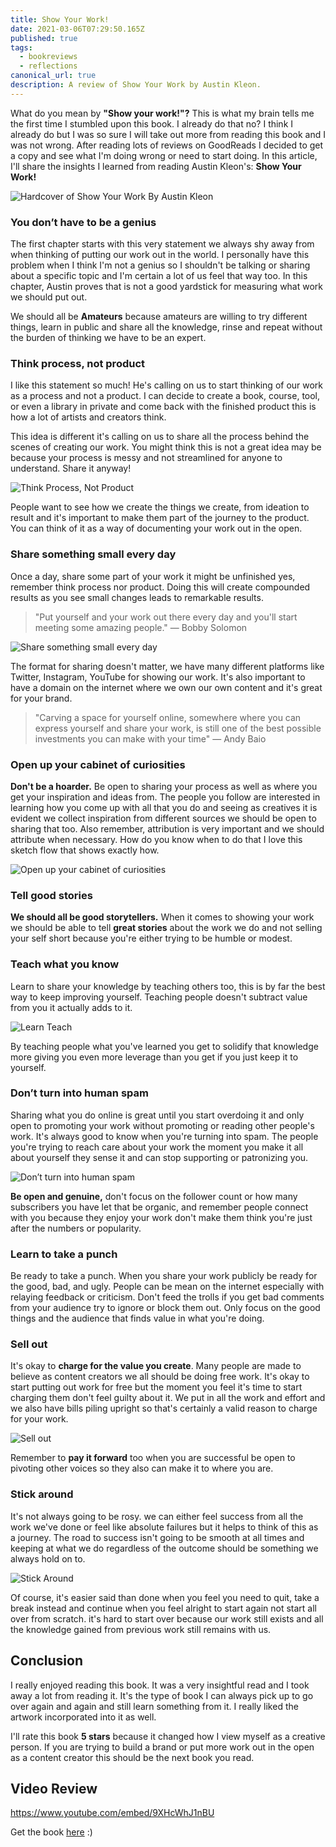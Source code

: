 ```yaml
---
title: Show Your Work!
date: 2021-03-06T07:29:50.165Z
published: true
tags:
  - bookreviews
  - reflections
canonical_url: true
description: A review of Show Your Work by Austin Kleon.
---
```

What do you mean by **"Show your work!"?** This is what my brain tells me the first time I stumbled upon this book. I already do that no? I think I already do but I was so sure I will take out more from reading this book and I was not wrong. After reading lots of reviews on GoodReads I decided to get a copy and see what I'm doing wrong or need to start doing. In this article, I'll share the insights I learned from reading Austin Kleon's: **Show Your Work!**

![Hardcover of Show Your Work By Austin Kleon](https://res.cloudinary.com/lauragift/image/upload/v1615016326/00-show-cover-500x333_sqyagk.jpg "Hardcover of Show Your Work By Austin Kleon")

### You don’t have to be a genius

The first chapter starts with this very statement we always shy away from when thinking of putting our work out in the world. I personally have this problem when I think I'm not a genius so I shouldn't be talking or sharing about a specific topic and I'm certain a lot of us feel that way too. In this chapter, Austin proves that is not a good yardstick for measuring what work we should put out.

We should all be **Amateurs** because amateurs are willing to try different things, learn in public and share all the knowledge, rinse and repeat without the burden of thinking we have to be an expert.

### Think process, not product

I like this statement so much! He's calling on us to start thinking of our work as a process and not a product. I can decide to create a book, course, tool, or even a library in private and come back with the finished product this is how a lot of artists and creators think.

This idea is different it's calling on us to share all the process behind the scenes of creating our work. You might think this is not a great idea may be because your process is messy and not streamlined for anyone to understand. Share it anyway!

![Think Process, Not Product](https://res.cloudinary.com/lauragift/image/upload/v1615016326/01-think-process-500x333_yxtttb.jpg "Think Process, Not Product")

People want to see how we create the things we create, from ideation to result and it's important to make them part of the journey to the product. You can think of it as a way of documenting your work out in the open.

### Share something small every day

Once a day, share some part of your work it might be unfinished yes, remember think process nor product. Doing this will create compounded results as you see small changes leads to remarkable results.

> "Put yourself and your work out there every day and you'll start meeting some amazing people." — Bobby Solomon

![Share something small every day](https://res.cloudinary.com/lauragift/image/upload/v1615025452/AD3AFAEA-FC37-43A0-9144-7C30583D72F2_oytmmw.jpg)

The format for sharing doesn't matter, we have many different platforms like Twitter, Instagram, YouTube for showing our work. It's also important to have a domain on the internet where we own our own content and it's great for your brand.

> "Carving a space for yourself online, somewhere where you can express yourself and share your work, is still one of the best possible investments you can make with your time" — Andy Baio

### Open up your cabinet of curiosities

**Don't be a hoarder.** Be open to sharing your process as well as where you get your inspiration and ideas from. The people you follow are interested in learning how you come up with all that you do and seeing as creatives it is evident we collect inspiration from different sources we should be open to sharing that too. Also remember, attribution is very important and we should attribute when necessary. How do you know when to do that I love this sketch flow that shows exactly how.

![Open up your cabinet of curiosities](https://res.cloudinary.com/lauragift/image/upload/c_fit,q_auto:low,w_489/v1615016349/IMG_5102_sq3q52.png)

### Tell good stories

**We should all be good storytellers.** When it comes to showing your work we should be able to tell **great stories** about the work we do and not selling your self short because you're either trying to be humble or modest.

### Teach what you know

Learn to share your knowledge by teaching others too, this is by far the best way to keep improving yourself. Teaching people doesn't subtract value from you it actually adds to it.

![Learn Teach](https://res.cloudinary.com/lauragift/image/upload/v1615016326/07-learn-teach_njc8c1.jpg)

By teaching people what you've learned you get to solidify that knowledge more giving you even more leverage than you get if you just keep it to yourself.

### Don’t turn into human spam

Sharing what you do online is great until you start overdoing it and only open to promoting your work without promoting or reading other people's work. It's always good to know when you're turning into spam. The people you're trying to reach care about your work the moment you make it all about yourself they sense it and can stop supporting or patronizing you.

![Don’t turn into human spam](https://res.cloudinary.com/lauragift/image/upload/c_scale,q_auto:good,w_350/v1615016356/IMG_5110_ulewa3.png)

**Be open and genuine,** don't focus on the follower count or how many subscribers you have let that be organic, and remember people connect with you because they enjoy your work don't make them think you're just after the numbers or popularity.

### Learn to take a punch

Be ready to take a punch. When you share your work publicly be ready for the good, bad, and ugly. People can be mean on the internet especially with relaying feedback or criticism. Don't feed the trolls if you get bad comments from your audience try to ignore or block them out. Only focus on the good things and the audience that finds value in what you're doing.

### Sell out

It's okay to **charge for the value you create**. Many people are made to believe as content creators we all should be doing free work. It's okay to start putting out work for free but the moment you feel it's time to start charging them don't feel guilty about it. We put in all the work and effort and we also have bills piling upright so that's certainly a valid reason to charge for your work. 

![Sell out](https://res.cloudinary.com/lauragift/image/upload/c_fit,q_auto:good,w_385/v1615016354/IMG_5112_bwunfb.png)

Remember to **pay it forward** too when you are successful be open to pivoting other voices so they also can make it to where you are. 

### Stick around

It's not always going to be rosy. we can either feel success from all the work we've done or feel like absolute failures but it helps to think of this as a journey. The road to success isn't going to be smooth at all times and keeping at what we do regardless of the outcome should be something we always hold on to. 

![Stick Around](https://res.cloudinary.com/lauragift/image/upload/c_scale,q_auto:good,w_350/v1615016359/IMG_5113_hyaebe.png)

Of course, it's easier said than done when you feel you need to quit, take a break instead and continue when you feel alright to start again not start all over from scratch. it's hard to start over because our work still exists and all the knowledge gained from previous work still remains with us.

## Conclusion

I really enjoyed reading this book. It was a very insightful read and I took away a lot from reading it. It's the type of book I can always pick up to go over again and again and still learn something from it. I really liked the artwork incorporated into it as well.

I'll rate this book **5 stars** because it changed how I view myself as a creative person. If you are trying to build a brand or put more work out in the open as a content creator this should be the next book you read.



## Video Review

https://www.youtube.com/embed/9XHcWhJ1nBU

Get the book [here](https://amzn.to/3sTvgm3) :)